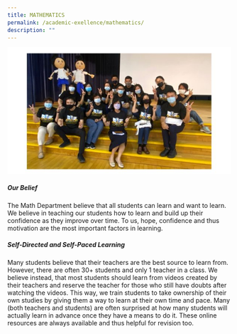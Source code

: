 ```yaml
---
title: MATHEMATICS
permalink: /academic-exellence/mathematics/
description: ""
---
```

![](/images/Slide1-3-600x338.jpg)

##### **Our Belief**

The Math Department believe that all students can learn and want to learn. We believe in teaching our students how to learn and build up their confidence as they improve over time. To us, hope, confidence and thus motivation are the most important factors in learning.

##### **Self-Directed and Self-Paced Learning**

Many students believe that their teachers are the best source to learn from. However, there are often 30+ students and only 1 teacher in a class. We believe instead, that most students should learn from videos created by their teachers and reserve the teacher for those who still have doubts after watching the videos. This way, we train students to take ownership of their own studies by giving them a way to learn at their own time and pace. Many (both teachers and students) are often surprised at how many students will actually learn in advance once they have a means to do it. These online resources are always available and thus helpful for revision too.